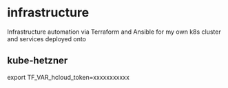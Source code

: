 # infrastructure
Infrastructure automation via Terraform and Ansible for my own k8s cluster and services deployed onto

## kube-hetzner
export TF_VAR_hcloud_token=xxxxxxxxxxx 